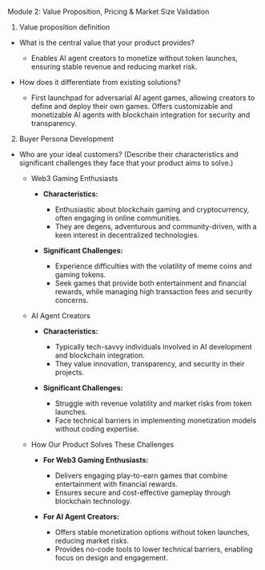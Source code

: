 Module 2: Value Proposition, Pricing & Market Size Validation

1. Value proposition definition

- What is the central value that your product provides? 
  - Enables AI agent creators to monetize without token launches, ensuring stable revenue and reducing market risk.

- How does it differentiate from existing solutions?
  - First launchpad for adversarial AI agent games, allowing creators to define and deploy their own games. Offers customizable and monetizable AI agents with blockchain integration for security and transparency.

2. Buyer Persona Development

- Who are your ideal customers? (Describe their characteristics and significant challenges they face that your product aims to solve.)

  - Web3 Gaming Enthusiasts
    - **Characteristics:**
      - Enthusiastic about blockchain gaming and cryptocurrency, often engaging in online communities.
      - They are degens, adventurous and community-driven, with a keen interest in decentralized technologies.

    - **Significant Challenges:**
      - Experience difficulties with the volatility of meme coins and gaming tokens.
      - Seek games that provide both entertainment and financial rewards, while managing high transaction fees and security concerns.

  - AI Agent Creators
    - **Characteristics:**
      - Typically tech-savvy individuals involved in AI development and blockchain integration.
      - They value innovation, transparency, and security in their projects.

    - **Significant Challenges:**
      - Struggle with revenue volatility and market risks from token launches.
      - Face technical barriers in implementing monetization models without coding expertise.

  - How Our Product Solves These Challenges
    - **For Web3 Gaming Enthusiasts:**
      - Delivers engaging play-to-earn games that combine entertainment with financial rewards.
      - Ensures secure and cost-effective gameplay through blockchain technology.

    - **For AI Agent Creators:**
      - Offers stable monetization options without token launches, reducing market risks.
      - Provides no-code tools to lower technical barriers, enabling focus on design and engagement.

